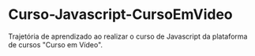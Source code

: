 # Curso-Javascript-CursoEmVideo
Trajetória de aprendizado ao realizar o curso de Javascript da plataforma de cursos "Curso em Vídeo".

